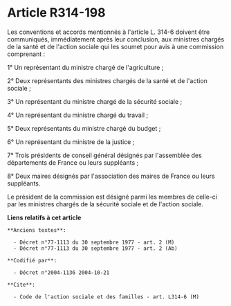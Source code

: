 # Article R314-198

Les conventions et accords mentionnés à l'article L. 314-6 doivent être communiqués, immédiatement après leur conclusion, aux
ministres chargés de la santé et de l'action sociale qui les soumet pour avis à une commission comprenant :

1° Un représentant du ministre chargé de l'agriculture ;

2° Deux représentants des ministres chargés de la santé et de l'action sociale ;

3° Un représentant du ministre chargé de la sécurité sociale ;

4° Un représentant du ministre chargé du travail ;

5° Deux représentants du ministre chargé du budget ;

6° Un représentant du ministre de la justice ;

7° Trois présidents de conseil général désignés par l'assemblée des départements de France ou leurs suppléants ;

8° Deux maires désignés par l'association des maires de France ou leurs suppléants.

Le président de la commission est désigné parmi les membres de celle-ci par les ministres chargés de la sécurité sociale et
de l'action sociale.

**Liens relatifs à cet article**

	**Anciens textes**:

	  - Décret n°77-1113 du 30 septembre 1977 - art. 2 (M)
	  - Décret n°77-1113 du 30 septembre 1977 - art. 2 (Ab)

	**Codifié par**:

	  - Décret n°2004-1136 2004-10-21

	**Cite**:

	  - Code de l'action sociale et des familles - art. L314-6 (M)
